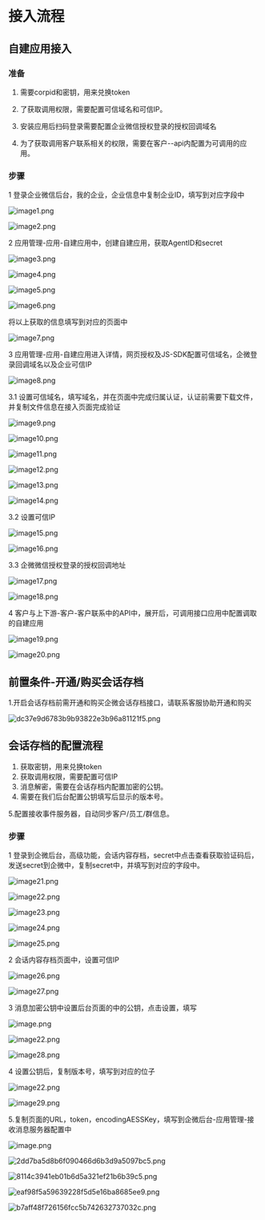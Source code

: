 # 接入流程

## 自建应用接入

### 准备

1. 需要corpid和密钥，用来兑换token

2. 了获取调用权限，需要配置可信域名和可信IP。

3. 安装应用后扫码登录需要配置企业微信授权登录的授权回调域名

4. 为了获取调用客户联系相关的权限，需要在客户--api内配置为可调用的应用。



### 步骤

1 登录企业微信后台，我的企业，企业信息中复制企业ID，填写到对应字段中

![image1.png](integration+20920e16-9a22-4e91-898e-9249682231a0/image1.png)



![image2.png](integration+20920e16-9a22-4e91-898e-9249682231a0/image2.png)



2 应用管理-应用-自建应用中，创建自建应用，获取AgentID和secret

![image3.png](integration+20920e16-9a22-4e91-898e-9249682231a0/image3.png)



![image4.png](integration+20920e16-9a22-4e91-898e-9249682231a0/image4.png)



![image5.png](integration+20920e16-9a22-4e91-898e-9249682231a0/image5.png)



![image6.png](integration+20920e16-9a22-4e91-898e-9249682231a0/image6.png)



将以上获取的信息填写到对应的页面中

![image7.png](integration+20920e16-9a22-4e91-898e-9249682231a0/image7.png)



3 应用管理-应用-自建应用进入详情，网页授权及JS-SDK配置可信域名，企微登录回调域名以及企业可信IP

![image8.png](integration+20920e16-9a22-4e91-898e-9249682231a0/image8.png)



3.1 设置可信域名，填写域名，并在页面中完成归属认证，认证前需要下载文件，并复制文件信息在接入页面完成验证

![image9.png](integration+20920e16-9a22-4e91-898e-9249682231a0/image9.png)



![image10.png](integration+20920e16-9a22-4e91-898e-9249682231a0/image10.png)



![image11.png](integration+20920e16-9a22-4e91-898e-9249682231a0/image11.png)



![image12.png](integration+20920e16-9a22-4e91-898e-9249682231a0/image12.png)



![image13.png](integration+20920e16-9a22-4e91-898e-9249682231a0/image13.png)



![image14.png](integration+20920e16-9a22-4e91-898e-9249682231a0/image14.png)

3.2 设置可信IP

![image15.png](integration+20920e16-9a22-4e91-898e-9249682231a0/image15.png)



![image16.png](integration+20920e16-9a22-4e91-898e-9249682231a0/image16.png)



3.3 企微微信授权登录的授权回调地址



![image17.png](integration+20920e16-9a22-4e91-898e-9249682231a0/image17.png)



![image18.png](integration+20920e16-9a22-4e91-898e-9249682231a0/image18.png)



4 客户与上下游-客户-客户联系中的API中，展开后，可调用接口应用中配置调取的自建应用



![image19.png](integration+20920e16-9a22-4e91-898e-9249682231a0/image19.png)



![image20.png](integration+20920e16-9a22-4e91-898e-9249682231a0/image20.png)



## 前置条件-开通/购买会话存档

1.开启会话存档前需开通和购买企微会话存档接口，请联系客服协助开通和购买

![dc37e9d6783b9b93822e3b96a81121f5.png](integration+20920e16-9a22-4e91-898e-9249682231a0/dc37e9d6783b9b93822e3b96a81121f5.png)

## 会话存档的配置流程


1. 获取密钥，用来兑换token
2. 获取调用权限，需要配置可信IP
3. 消息解密，需要在会话存档内配置加密的公钥。
4. 需要在我们后台配置公钥填写后显示的版本号。

5.配置接收事件服务器，自动同步客户/员工/群信息。

### 步骤

1 登录到企微后台，高级功能，会话内容存档，secret中点击查看获取验证码后，发送secret到企微中，复制secret中，并填写到对应的字段中。

![image21.png](integration+20920e16-9a22-4e91-898e-9249682231a0/image21.png)



![image22.png](integration+20920e16-9a22-4e91-898e-9249682231a0/image22.png)



![image23.png](integration+20920e16-9a22-4e91-898e-9249682231a0/image23.png)



![image24.png](integration+20920e16-9a22-4e91-898e-9249682231a0/image24.png)



![image25.png](integration+20920e16-9a22-4e91-898e-9249682231a0/image25.png)



2 会话内容存档页面中，设置可信IP



![image26.png](integration+20920e16-9a22-4e91-898e-9249682231a0/image26.png)



![image27.png](integration+20920e16-9a22-4e91-898e-9249682231a0/image27.png)



3 消息加密公钥中设置后台页面的中的公钥，点击设置，填写

![image.png](integration+20920e16-9a22-4e91-898e-9249682231a0/image.png)



![image22.png](integration+20920e16-9a22-4e91-898e-9249682231a0/image22__1.png)



![image28.png](integration+20920e16-9a22-4e91-898e-9249682231a0/image28.png)



4 设置公钥后，复制版本号，填写到对应的位子



![image22.png](integration+20920e16-9a22-4e91-898e-9249682231a0/image22__2.png)



![image29.png](integration+20920e16-9a22-4e91-898e-9249682231a0/image29.png)

5.复制页面的URL，token，encodingAESSKey，填写到企微后台-应用管理-接收消息服务器配置中

![image.png](integration+20920e16-9a22-4e91-898e-9249682231a0/image__1.png)

![2dd7ba5d8b6f090466d6b3d9a5097bc5.png](integration+20920e16-9a22-4e91-898e-9249682231a0/2dd7ba5d8b6f090466d6b3d9a5097bc5.png)

![8114c3941eb01b6d5a321ef21b6b39c5.png](integration+20920e16-9a22-4e91-898e-9249682231a0/8114c3941eb01b6d5a321ef21b6b39c5.png)

![eaf98f5a59639228f5d5e16ba8685ee9.png](integration+20920e16-9a22-4e91-898e-9249682231a0/eaf98f5a59639228f5d5e16ba8685ee9.png)

![b7aff48f726156fcc5b742632737032c.png](integration+20920e16-9a22-4e91-898e-9249682231a0/b7aff48f726156fcc5b742632737032c.png)



